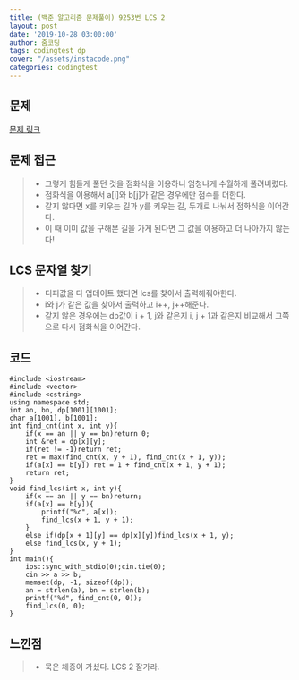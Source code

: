 ```yaml
---
title: (백준 알고리즘 문제풀이) 9253번 LCS 2
layout: post
date: '2019-10-28 03:00:00'
author: 줌코딩
tags: codingtest dp
cover: "/assets/instacode.png"
categories: codingtest
---
```


## 문제

[문제 링크](https://www.acmicpc.net/problem/9253)

## 문제 접근

>* 그렇게 힘들게 풀던 것을 점화식을 이용하니 엄청나게 수월하게 풀려버렸다.
>* 점화식을 이용해서 a[i]와 b[j]가 같은 경우에만 점수를 더한다.
>* 같지 않다면 x를 키우는 길과 y를 키우는 길, 두개로 나눠서 점화식을 이어간다.
>* 이 때 이미 값을 구해본 길을 가게 된다면 그 값을 이용하고 더 나아가지 않는다!

## LCS 문자열 찾기

>* 디피값을 다 업데이트 했다면 lcs를 찾아서 출력해줘야한다.
>* i와 j가 같은 값을 찾아서 출력하고 i++, j++해준다.
>* 같지 않은 경우에는 dp값이 i + 1, j와 같은지 i, j + 1과 같은지 비교해서 그쪽으로 다시 점화식을 이어간다. 

## 코드

    #include <iostream>
    #include <vector>
    #include <cstring>
    using namespace std;
    int an, bn, dp[1001][1001];
    char a[1001], b[1001];
    int find_cnt(int x, int y){
        if(x == an || y == bn)return 0;
        int &ret = dp[x][y];
        if(ret != -1)return ret;
        ret = max(find_cnt(x, y + 1), find_cnt(x + 1, y));
        if(a[x] == b[y]) ret = 1 + find_cnt(x + 1, y + 1); 
        return ret;
    }
    void find_lcs(int x, int y){
        if(x == an || y == bn)return;
        if(a[x] == b[y]){
            printf("%c", a[x]);
            find_lcs(x + 1, y + 1);
        }
        else if(dp[x + 1][y] == dp[x][y])find_lcs(x + 1, y);
        else find_lcs(x, y + 1);
    }
    int main(){
        ios::sync_with_stdio(0);cin.tie(0);
        cin >> a >> b;
        memset(dp, -1, sizeof(dp));
        an = strlen(a), bn = strlen(b);
        printf("%d", find_cnt(0, 0));
        find_lcs(0, 0);
    }

## 느낀점

>* 묵은 체증이 가셨다. LCS 2 잘가라.
